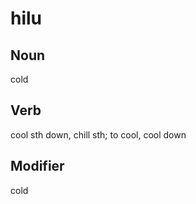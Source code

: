 hilu
===

Noun
---

cold

Verb
---

cool sth down, chill sth; to cool, cool down

Modifier
---

cold